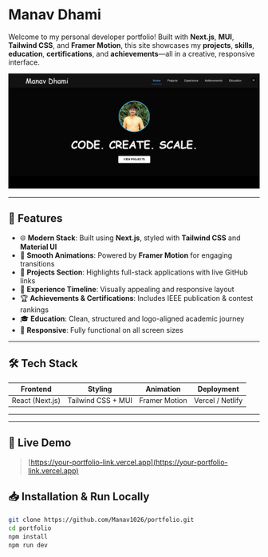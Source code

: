 
 # Manav Dhami 

Welcome to my personal developer portfolio! Built with **Next.js**, **MUI**, **Tailwind CSS**, and **Framer Motion**, this site showcases my **projects**, **skills**, **education**, **certifications**, and **achievements**—all in a creative, responsive interface.

![Portfolio Screenshot](my-portfolio/public/images/preview.png)

---

## 📌 Features

- 🌐 **Modern Stack**: Built using **Next.js**, styled with **Tailwind CSS** and **Material UI**
- 🎨 **Smooth Animations**: Powered by **Framer Motion** for engaging transitions
- 💼 **Projects Section**: Highlights full-stack applications with live GitHub links
- 🧠 **Experience Timeline**: Visually appealing and responsive layout
- 🏆 **Achievements & Certifications**: Includes IEEE publication & contest rankings
- 🎓 **Education**: Clean, structured and logo-aligned academic journey
- 📱 **Responsive**: Fully functional on all screen sizes

---

## 🛠️ Tech Stack

| Frontend         | Styling               | Animation        | Deployment     |
|------------------|------------------------|------------------|----------------|
| React (Next.js)  | Tailwind CSS + MUI     | Framer Motion    | Vercel / Netlify |

---

---

## 🔗 Live Demo

> [https://your-portfolio-link.vercel.app](https://your-portfolio-link.vercel.app)


## 📥 Installation & Run Locally

```bash
git clone https://github.com/Manav1026/portfolio.git
cd portfolio
npm install
npm run dev
```


